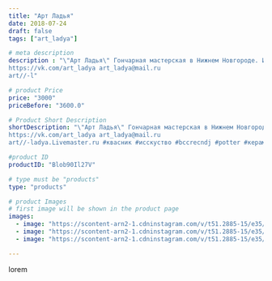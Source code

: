```yaml
---
title: "Арт Ладья"
date: 2018-07-24
draft: false
tags: ["art_ladya"]

# meta description
description : "\"Арт Ладья\" Гончарная мастерская в Нижнем Новгороде. Изготовление керамики и мастер//-классы по обучению. 
https://vk.com/art_ladya art_ladya@mail.ru 
art//-l"

# product Price
price: "3000"
priceBefore: "3600.0"

# Product Short Description
shortDescription: "\"Арт Ладья\" Гончарная мастерская в Нижнем Новгороде. Изготовление керамики и мастер//-классы по обучению. 
https://vk.com/art_ladya art_ladya@mail.ru 
art//-ladya.Livemaster.ru #квасник #исскуство #bccrecndj #potter #керамикадляинтерьера #керамикаручнаяработа #гончарнаямастерская #керамиканазаказ #handmade #посудаизглины #керамика #гончарнаяпосуда #эксклюзивнаякерамика #dishes #decor #ceramicar #nntoday #claygoods #казак #earthenware #ceramic #design #бублик #magic #конь #ceramicart #магия #скульптурнаякерамика #clay #авторскаякерамика"

#product ID
productID: "Blob90Il27V"

# type must be "products"
type: "products"

# product Images
# first image will be shown in the product page
images:
  - image: "https://scontent-arn2-1.cdninstagram.com/v/t51.2885-15/e35/40587968_2125739910973899_5869628295284260864_n.jpg?se=7&tp=1&_nc_ht=scontent-arn2-1.cdninstagram.com&_nc_cat=103&_nc_ohc=_YP6u0WcurcAX_pYeQX&ccb=7-4&oh=9fa32aefc8b625b477c9c0c96ff962fe&oe=6084395F&_nc_sid=83d603&ig_cache_key=MTgzMDgzNDU5OTM4OTIwNDgxNQ%3D%3D.2-ccb7-4"
  - image: "https://scontent-arn2-1.cdninstagram.com/v/t51.2885-15/e35/40246083_297256910868243_3615631056071294976_n.jpg?se=7&tp=1&_nc_ht=scontent-arn2-1.cdninstagram.com&_nc_cat=103&_nc_ohc=h4qQeGNr8BoAX9W_OjC&ccb=7-4&oh=e5edcbc3ab031f3c50122abeecbe18e5&oe=60856A7F&_nc_sid=83d603&ig_cache_key=MTgzMDgzNDYwOTQ1NTU4NzcxNg%3D%3D.2-ccb7-4"
  - image: "https://scontent-arn2-1.cdninstagram.com/v/t51.2885-15/e35/40426292_1866227546826628_7094201343425904640_n.jpg?se=7&tp=1&_nc_ht=scontent-arn2-1.cdninstagram.com&_nc_cat=104&_nc_ohc=rfoG_W01q58AX9l3ToK&ccb=7-4&oh=8b7259fb2f66732a607438c7e3d0ac95&oe=60843065&_nc_sid=83d603&ig_cache_key=MTgzMDgzNDYxNzg0NDA2ODE2OA%3D%3D.2-ccb7-4"

---
```

lorem
